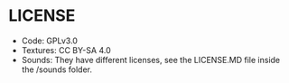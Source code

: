 # LICENSE

- Code: GPLv3.0
- Textures: CC BY-SA 4.0
- Sounds: They have different licenses, see the LICENSE.MD file inside the /sounds folder.
